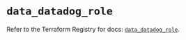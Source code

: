 # `data_datadog_role`

Refer to the Terraform Registry for docs: [`data_datadog_role`](https://registry.terraform.io/providers/datadog/datadog/3.44.1/docs/data-sources/role).
